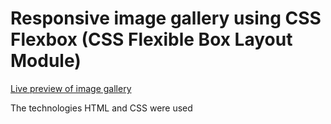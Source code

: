 # Responsive image gallery using CSS Flexbox (CSS Flexible Box Layout Module)

<a href="https://developer-vs.github.io/image_gallery_2/">Live preview of image gallery</a>

The technologies HTML and CSS were used
